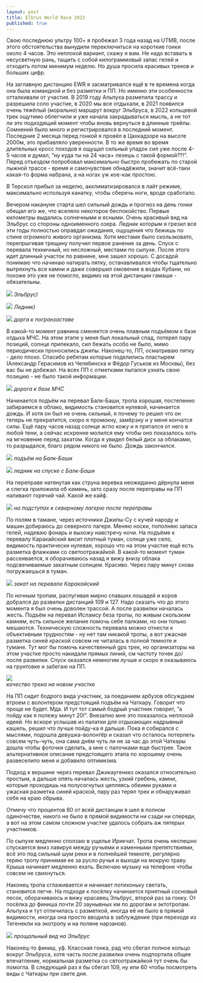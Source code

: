 ```yaml
---
layout: post
title: Elbrus World Race 2022
published: true
---
```


Свою последнюю ультру 100+ я пробежал 3 года назад на UTMB, после этого обстоятельства вынудили переключиться на короткие гонки около 4 часов. Это неплохой вариант, скажу я вам. Не надо вставать в несусветную рань, тащить с собой килограммовый запас гелей и отходить потом минимум неделю. Но душа просила красивых треков и больших цифр. 

На заглавную дистанцию EWR я засматривался ещё в те времена когда она была командной и без разметки и ПП. Но именно эти особенности отталкивали от участия. В 2019 году Альпуха разметила трассу и разрешила соло участие, в 2020 мы все отдыхали,
 в 2021 появился очень тяжёлый (морально) маршрут вокруг Эльбруса, в 2022 кольцевой трек ощутимо облегчили и уже начала закрадываться мысль, а не тот ли это подходящий момент чтобы вновь вернуться в длинные трейлы. Сомнений было много и регистрировался в последний момент. Последние 2 месяца перед гонкой я провёл в Цахкадзоре на высоте 2000м, это прибавляло уверенности. В то же время во время длительных кросс походов я ощущал сильный упадок сил уже после 4-5 часов и думал, “ну куда ты на 24 часа+ лезешь с такой формой??!”. Перед отъездом попробовал максимально быстро пробежать по старой лыжной трассе - время и самочувствие обнадёжили, значит всё-таки какая-то форма набрана, а на ногах уж кое-как простою.

В Терскол прибыл за неделю, акклиматизировался в лайт режиме, максимально используя канатку, чтобы сберечь ноги, вроде сработало.

Вечером накануне старта шел сильный дождь и прогноз на день гонки обещал его же, что вселяло некоторое беспокойство. Первые километры выдались солнечными и ясными. Очень красивый вид на Эльбрус со стороны одноименного озера. Ледник которым я грезил все эти годы полностью оправдал ожидания, ощущения что бежишь по спине огромного живого организма. Хотя местами было скользковато, перепрыгивая трещину получил первое ранение за день. Спуск с перевала техничный, но несложный, местами по сыпухе. После этого идет длинный участок по равнине, мне зашел хорошо. С досадой понимаю что начинаю натирать пятку, останавливался чтобы тщательно вытряхнуть все камни и даже совершил омовение в водах Кубани, но похоже это уже не помогло, видимо на этой дистанции гамаши - обязательны.

![]({{site.baseurl}}/images/ewr-1.jpg)
*Эльбрус)*

![]({{site.baseurl}}/images/ewr-2.jpg)
*Ледник)*

![]({{site.baseurl}}/images/ewr-3.jpg)
*дорга к погранзаставе*

В какой-то момент равнина сменяется очень плавным подъёмом к базе отдыха МЧС. На этом этапе у меня был локальный спад, потерял пару позиций, солнце припекало, сил бежать особо не было, мимо периодически проносились джипы. Наконец-то, ПП, осматриваю пятку - дело плохо. Спасибо ребятам которые поделились пластырем (Александр Герасимов из Челябинска и Фёдор Гуськов из Москвы), без вас бы не добежал. На всех ПП с отметками пытался узнать свою позицию - не было такой информации.

![]({{site.baseurl}}/images/ewr-4.jpg)
*дорога к базе МЧС*

Начинается подъём на перевал Балк-Баши, тропа хорошая, постепенно забираемся в облако, видимость становится нулевой, начинается дождь. И хотя он был не очень сильный, я почему то решил что он теперь не прекратится, скоро я промокну, замёрзну и у меня кончатся силы. Ещё пару часов назад солнце жгло кожу и я прятался от него в любой тени, а сейчас искренне молился ему чтобы оно показалось хоть на мгновение перед закатом. Когда я увидел белый диск за облаками, то разрыдался, благо рядом никого не было. Дождь закончился.

![]({{site.baseurl}}/images/ewr-5.jpg)
*подъём на Балк-Баши*

![]({{site.baseurl}}/images/ewr-6.jpg)
*ледник на спуске с Балк-Баши*

На переправе натянутая как струна веревка неожиданно дёрнула меня и слегка приложила об камень, зато сразу после переправы на ПП наливают горячий чай. Какой же кайф. 

![]({{site.baseurl}}/images/ewr-7.jpg)
*на подступах к северному лагерю после переправы*

По полям в тамане, через источники Джилы-Су с кучей народу и машин добираюсь до северного лагеря. Меняю носки, пополняю запаса гелей, надеваю фонарь и выхожу навстречу ночи. На подъёме к перевалу Каракайский висит плотный туман, солнце уже село, видимость практически нулевая, хорошо что на этом участке ещё есть разметка флажками со светоотражайкой. В какой-то момент туман рассеивается, я оборачиваюсь назад и вижу внизу облака подсвечиваемые закатным солнцем. Красиво. Через пару минут снова погружаешься в туман.

![]({{site.baseurl}}/images/ewr-9.jpg)
*закат на перевале Каракайский*

По ночным тропам, распугивая мирно спавших лошадей и коров добрался до развилки дистанций 109 и 127. Надо сказать что до этого момента я был очень доволен трассой. А после развилки началась жесть. Подъём на перевал Исламсу беза тропы, по живым скользким камням, есть сильное желание помочь себе палками, но они только мешаются. Техническую сложность перевала можно отнести к объективным трудностям - ну нет там никакой тропы, а вот ужасная разметка синей краской совсем не читалась в полной темноте и тумане. Тут мог бы помочь качественный gps трек, но организаторы на этом участке просто накидали прямых линий, см частоту точек до/после развилки. Спуск оказался немногим лучше и скоро я оказываюсь на грунтовке и забегаю на ПП. 

![]({{site.baseurl}}/images/ewr-gpx.jpg)  
*качество трека на новом участке*

На ПП сидит бодрого вида участник, за поеданием арбузов обсуждаем втроем с волонтером предстоящий подъём на Чаткару. Говорит что проще не будет. Мда. И тут тот самый бодрый участник говорит, “а пойду как я полежу минут 20!”. Внезапно мне это показалось неплохой идеей. Но вскоре услышав из палатки для отдыхающих надрывный кашель, решил что лучше пойду-ка я дальше. Пока я собирался с мыслями, подошла девушка-волонтёр и сказал что осталось потерпеть совсем чуть-чуть, она сама днём чуть ли не за час до этой Чаткары дошла чтобы фоточки сделать, а мне с палочками еще быстрее. Такое альтернативное описание предстоящего этапа по хорошему очень развеселило меня и добавило оптимизма.

Подход к вершине через перевал Джикаугенкез оказался относительно простым, а дальше опять началась жесть, узкий гребень, камни, которые проходишь на полусогнутых цепляясь обеими руками и ужасная разметка синей краской, пару раз терял трек и обнаруживал себя на краю обрыва. 

Отмечу что процентов 80 от всей дистанции я шел в полном одиночестве, никого не было в прямой видимости ни сзади ни спереди, а вот на этом самом сложном участке удалось собрать аж пятерых участников.

По сыпухе медленно сползаю в ущелье Ирикчат. Тропа очень неспешно спускается вниз лавируя между ручьями и каменными препятствиями, всё это под сильный шум реки и в полнейшей темноте, регулярно теряю тропу принимая ее за русло ручья и выходя на мокрую траву. Крыша начинает медленно ехать. Включаю музыку на телефоне чтобы совсем не свихнуться. 

Наконец тропа сглаживается и начинает потихоньку светать, становится легче. На подходе к посёлку начинается приятный сосновый лесок, оборачиваюсь и вижу красавец Эльбрус, второй раз за гонку. От посёлка до финиша почти 20 заунывных км по дорогам и эктотропам. Альпуха и тут отличилась с разметкой, иногда её не было в прямой видимости, иногда она просто вводила в заблуждение (при переходе из Тегенекли на экотропу и на поляне нарзанов). 

![]({{site.baseurl}}/images/ewr-10.jpg)
*прощальный вид на Эльбрус*

Наконец-то финиш, уф. Классная гонка, рад что сбегал полное кольцо вокруг Эльбруса, хотя часть после развилки очень подпортила общее впечатление, нормальная разметка со свтоотражайкой тут очень бы помогла. В следующий раз я бы сбегал 109, ну или 60 чтобы посмотреть виды с Чаткары при свете дня.
